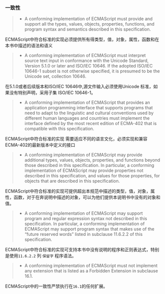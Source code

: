 ### 一致性 ###

  >* A conforming implementation of ECMAScript must provide and support all the types, values, objects, properties, functions, and program syntax and semantics described in this specification.

  ECMAScript中符合标准的实现必须提供所有得类型，值，对象，属性，函数和在本书中描述的语法和语义

  >* A conforming implementation of ECMAScript must interpret source text input in conformance with the Unicode Standard, Version 5.1.0 or later and ISO/IEC 10646. If the adopted ISO/IEC 10646-1 subset is not otherwise specified, it is presumed to be the Unicode set, collection 10646.

  在5.1.0或者后续版本和ISO/IEC 10646中,源文件输入必须使用Unicode 标准，如果没有特别声明，采用子集 ISO/IEC 10646-1。

  >* A conforming implementation of ECMAScript that provides an application programming interface that supports programs that need to adapt to the linguistic and cultural conventions used by different human languages and countries must implement the interface defined by the most recent edition of ECMA-402 that is compatible with this specification.

  ECMAScript中符合标准的实现 需要适应不同的语言文化，必须实现和兼容 ECMA-402的最新版本中定义的接口

  >* A conforming implementation of ECMAScript may provide additional types, values, objects, properties, and functions beyond those described in this specification. In particular, a conforming implementation of ECMAScript may provide properties not described in this specification, and values for those properties, for objects that are described in this specification.

  ECMAScript中符合标准的实现可提供超出本规范中描述的类型，值，对象，属性，函数，对于在奔说明中描述的对象，可以为他们提供本说明书中没有的对象和值。

  >* A conforming implementation of ECMAScript may support program and regular expression syntax not described in this specification. In particular, a conforming implementation of ECMAScript may support program syntax that makes use of the “future reserved words” listed in subclause 11.6.2.2 of this specification.

  ECMAScript中符合标准的实现可支持本书中没有说明的程序和正则表达式，特别是使用`11.6.2.2` 列 `保留字` 程序语法。

  >* A conforming implementation of ECMAScript must not implement any extension that is listed as a Forbidden Extension in subclause 16.1.

   ECMAScript中的一致性严禁执行在`16.1`的任何扩展。
